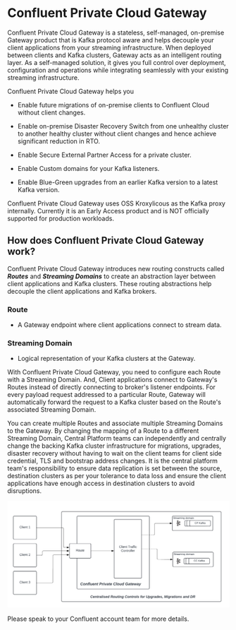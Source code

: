 # Confluent Private Cloud Gateway

Confluent Private Cloud Gateway is a stateless, self-managed, on-premise Gateway product that is Kafka protocol aware and helps decouple your client applications from your streaming infrastructure. When deployed between clients and Kafka clusters, Gateway acts as an intelligent routing layer. As a self-managed solution, it gives you full control over deployment, configuration and operations while integrating seamlessly with your existing streaming infrastructure.

Confluent Private Cloud Gateway helps you 


- Enable future migrations of on-premise clients to Confluent Cloud without client changes.

- Enable on-premise Disaster Recovery Switch from one unhealthy cluster to another healthy cluster without client changes and hence achieve significant reduction in RTO.

- Enable Secure External Partner Access for a private cluster.

- Enable Custom domains for your Kafka listeners.

- Enable Blue-Green upgrades from an earlier Kafka version to a latest Kafka version.

Confluent Private Cloud Gateway uses OSS Kroxylicous as the Kafka proxy internally. Currently it is an Early Access product and is NOT officially supported for production workloads.

## How does Confluent Private Cloud Gateway work?

Confluent Private Cloud Gateway introduces new routing constructs called ***Routes*** and ***Streaming Domains*** to create an abstraction layer between client applications and Kafka clusters. These routing abstractions help decouple the client applications and Kafka brokers.

### Route
- A Gateway endpoint where client applications connect to stream data.

### Streaming Domain 
- Logical representation of your Kafka clusters at the Gateway.

With Confluent Private Cloud Gateway, you need to configure each Route with a Streaming Domain. And, Client applications connect to Gateway's Routes instead of directly connecting to broker's listener endpoints. For every payload request addressed to a particular Route, Gateway will automatically forward the request to a Kafka cluster based on the Route's associated Streaming Domain. 

You can create multiple Routes and associate multiple Streaming Domains to the Gateway. By changing the mapping of a Route to a different Streaming Domain, Central Platform teams can independently and centrally change the backing Kafka cluster infrastructure for migrations, upgrades, disaster recovery without having to wait on the client teams for client side credential, TLS and bootstrap address changes. It is the central platform team's responsibility to ensure data replication is set between the source, destination clusters as per your tolerance to data loss and ensure the client applications have enough access in destination clusters to avoid disruptions. 

<div align="center">
  <img src="assets/CPC-Gateway-Intro.png" alt="CPC Gateway Intro" width="600">
</div>



Please speak to your Confluent account team for more details.






